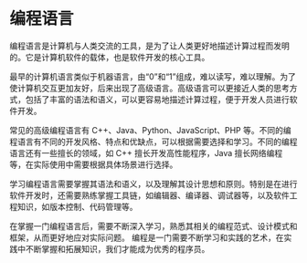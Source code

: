 # 编程语言
编程语言是计算机与人类交流的工具，是为了让人类更好地描述计算过程而发明的。它是计算机软件的载体，也是软件开发的核心工具。

最早的计算机语言类似于机器语言，由“0”和“1”组成，难以读写，难以理解。为了使计算机交互更加友好，后来出现了高级语言。高级语言可以更接近人类的思考方式，包括了丰富的语法和语义，可以更容易地描述计算过程，便于开发人员进行软件开发。

常见的高级编程语言有 C++、Java、Python、JavaScript、PHP 等。不同的编程语言有不同的开发风格、特点和优缺点，可以根据需要选择和学习。不同的编程语言还有一些擅长的领域，如 C++ 擅长开发高性能程序，Java 擅长网络编程等，在实际使用中需要根据具体场景进行选择。

学习编程语言需要掌握其语法和语义，以及理解其设计思想和原则。特别是在进行软件开发时，还需要熟练掌握工具链，如编辑器、编译器、调试器等，以及软件工程知识，如版本控制、代码管理等。

在掌握一门编程语言后，需要不断深入学习，熟悉其相关的编程范式、设计模式和框架，从而更好地应对实际问题。 编程是一门需要不断学习和实践的艺术，在实践中不断掌握和拓展知识，我们才能成为优秀的程序员。